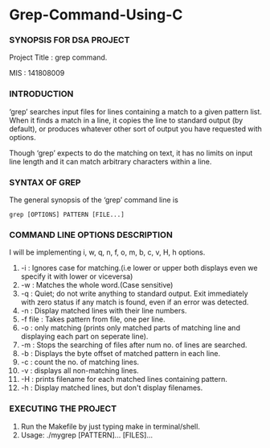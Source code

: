 # Grep-Command-Using-C

### SYNOPSIS FOR DSA PROJECT ###

Project Title : grep command.

MIS : 141808009	

### INTRODUCTION  ###

‘grep’ searches input files for lines containing a match to a given pattern list.  When it finds a match in a line, it copies the line to standard output (by default), or produces whatever other sort of output you have requested with options.

Though ‘grep’ expects to do the matching on text, it has no limits on input line length and it can match arbitrary characters within a line. 

### SYNTAX OF GREP ###
The general synopsis of the ‘grep’ command line is

    grep [OPTIONS] PATTERN [FILE...]

### COMMAND LINE OPTIONS DESCRIPTION ###

I will be implementing  i, w, q, n, f, o, m, b, c, v, H, h options. 

1) -i : Ignores case for matching.(i.e lower or upper both displays even we specify it with lower or viceversa)
2) -w : Matches the whole word.(Case sensitive)
3) -q : Quiet; do not write anything to standard output. Exit immediately with zero status if any match is found, even if an error was detected. 
4) -n : Display matched lines with their line numbers.
5) -f file : Takes pattern from file, one per line.
6) -o : only matching (prints only matched parts of matching line and displaying each part on seperate line).
7) -m : Stops the searching of files after num no. of lines are searched.
8) -b : Displays the byte offset of matched pattern in each line.
9) -c : count the no. of matching lines.
10) -v : displays all non-matching lines.
11) -H : prints filename for each matched lines containing pattern.
12) -h : Display matched lines, but don't display filenames.

### EXECUTING THE PROJECT ###

1. Run the Makefile by just typing make in terminal/shell.
2. Usage: ./mygrep [PATTERN]... [FILES]...
